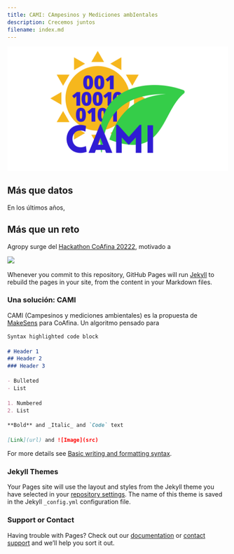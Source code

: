 ```yaml
---
title: CAMI: CAmpesinos y Mediciones ambIentales
description: Crecemos juntos
filename: index.md
--- 
```


![](CAMI.png)

## Más que datos

En los últimos años, 

## Más que un reto

Agropy surge del [Hackathon CoAfina 20222](https://laconga.redclara.net/hackathon/), motivado a 

![](https://laconga.redclara.net/hackathon/static/media/logo-co-afina.196c0780.png)


Whenever you commit to this repository, GitHub Pages will run [Jekyll](https://jekyllrb.com/) to rebuild the pages in your site, from the content in your Markdown files.

### Una solución: CAMI

CAMI (Campesinos y mediciones ambientales) es la propuesta de [MakeSens](https://makesens.co/) para CoAfina. Un algoritmo pensado para

```markdown
Syntax highlighted code block

# Header 1
## Header 2
### Header 3

- Bulleted
- List

1. Numbered
2. List

**Bold** and _Italic_ and `Code` text

[Link](url) and ![Image](src)
```

For more details see [Basic writing and formatting syntax](https://docs.github.com/en/github/writing-on-github/getting-started-with-writing-and-formatting-on-github/basic-writing-and-formatting-syntax).

### Jekyll Themes

Your Pages site will use the layout and styles from the Jekyll theme you have selected in your [repository settings](https://github.com/ramosmaria/Reto-2-Agropy/settings/pages). The name of this theme is saved in the Jekyll `_config.yml` configuration file.

### Support or Contact

Having trouble with Pages? Check out our [documentation](https://docs.github.com/categories/github-pages-basics/) or [contact support](https://support.github.com/contact) and we’ll help you sort it out.

